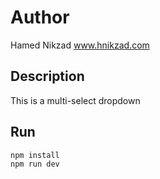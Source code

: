 # Author
Hamed Nikzad <a href="https://www.hnikzad.com/">www.hnikzad.com</a>


## Description
This is a multi-select dropdown

## Run
````
npm install
npm run dev
````


